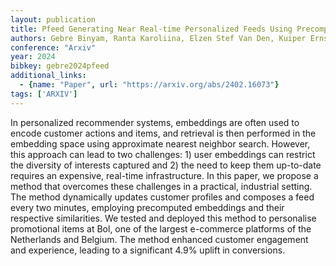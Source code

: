 ```yaml
---
layout: publication
title: Pfeed Generating Near Real-time Personalized Feeds Using Precomputed Embedding Similarities
authors: Gebre Binyam, Ranta Karoliina, Elzen Stef Van Den, Kuiper Ernst, Baars Thijs, Heskes Tom
conference: "Arxiv"
year: 2024
bibkey: gebre2024pfeed
additional_links:
  - {name: "Paper", url: "https://arxiv.org/abs/2402.16073"}
tags: ['ARXIV']
---
```

In personalized recommender systems, embeddings are often used to encode
customer actions and items, and retrieval is then performed in the embedding
space using approximate nearest neighbor search. However, this approach can
lead to two challenges: 1) user embeddings can restrict the diversity of
interests captured and 2) the need to keep them up-to-date requires an
expensive, real-time infrastructure. In this paper, we propose a method that
overcomes these challenges in a practical, industrial setting. The method
dynamically updates customer profiles and composes a feed every two minutes,
employing precomputed embeddings and their respective similarities. We tested
and deployed this method to personalise promotional items at Bol, one of the
largest e-commerce platforms of the Netherlands and Belgium. The method
enhanced customer engagement and experience, leading to a significant 4.9%
uplift in conversions.
